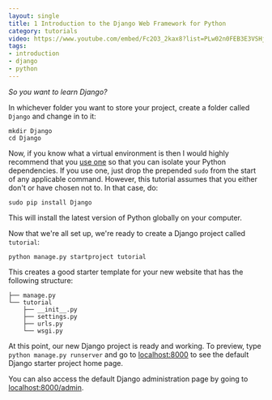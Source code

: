 ```yaml
---
layout: single
title: 1 Introduction to the Django Web Framework for Python
category: tutorials
video: https://www.youtube.com/embed/Fc2O3_2kax8?list=PLw02n0FEB3E3VSHjyYMcFadtQORvl1Ssj
tags:
- introduction
- django
- python
---
```


_So you want to learn Django?_

In whichever folder you want to store your project, create a folder called `Django` and change in to it:
``` shell
mkdir Django
cd Django
```
Now, if you know what a virtual environment is then I would highly recommend that you [use one](http://docs.python-guide.org/en/latest/dev/virtualenvs/) so that you can isolate your Python dependencies. If you use one, just drop the prepended `sudo` from the start of any applicable command. However, this tutorial assumes that you either don't or have chosen not to. In that case, do:
``` shell
sudo pip install Django
```
This will install the latest version of Python globally on your computer.

Now that we're all set up, we're ready to create a Django project called `tutorial`:
``` shell
python manage.py startproject tutorial
```
This creates a good starter template for your new website that has the following structure:
``` shell
├── manage.py
└── tutorial
    ├── __init__.py
    ├── settings.py
    ├── urls.py
    └── wsgi.py
```
At this point, our new Django project is ready and working. To preview, type `python manage.py runserver` and go to [localhost:8000](http://localhost:8000) to see the default Django starter project home page.

You can also access the default Django administration page by going to [localhost:8000/admin](http://localhost:8000/admin).
